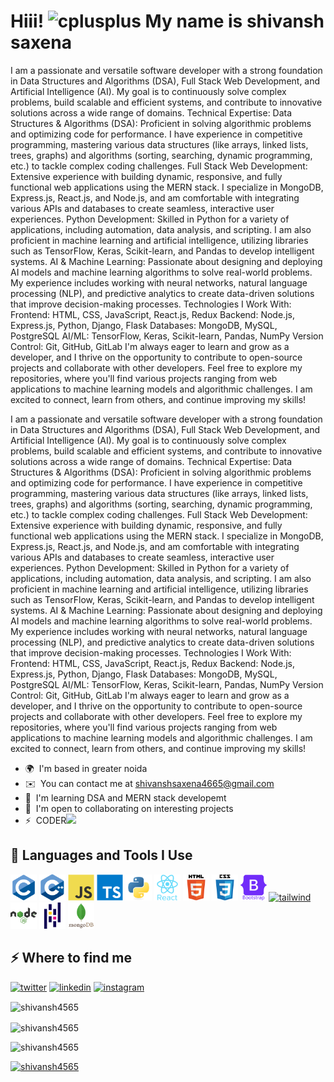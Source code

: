 <h1>Hiii! <img src="https://media.tenor.com/XiQCW98TY3UAAAAi/thinking-emoji.gif" alt="cplusplus" width="42" height="42" /> My name is shivansh saxena </h1>
<p>
I am a passionate and versatile software developer with a strong foundation in Data Structures and Algorithms (DSA), Full Stack Web Development, and Artificial Intelligence (AI). My goal is to continuously solve complex problems, build scalable and efficient systems, and contribute to innovative solutions across a wide range of domains. Technical Expertise: Data Structures & Algorithms (DSA): Proficient in solving algorithmic problems and optimizing code for performance. I have experience in competitive programming, mastering various data structures (like arrays, linked lists, trees, graphs) and algorithms (sorting, searching, dynamic programming, etc.) to tackle complex coding challenges. Full Stack Web Development: Extensive experience with building dynamic, responsive, and fully functional web applications using the MERN stack. I specialize in MongoDB, Express.js, React.js, and Node.js, and am comfortable with integrating various APIs and databases to create seamless, interactive user experiences. Python Development: Skilled in Python for a variety of applications, including automation, data analysis, and scripting. I am also proficient in machine learning and artificial intelligence, utilizing libraries such as TensorFlow, Keras, Scikit-learn, and Pandas to develop intelligent systems. AI & Machine Learning: Passionate about designing and deploying AI models and machine learning algorithms to solve real-world problems. My experience includes working with neural networks, natural language processing (NLP), and predictive analytics to create data-driven solutions that improve decision-making processes. Technologies I Work With: Frontend: HTML, CSS, JavaScript, React.js, Redux Backend: Node.js, Express.js, Python, Django, Flask Databases: MongoDB, MySQL, PostgreSQL AI/ML: TensorFlow, Keras, Scikit-learn, Pandas, NumPy Version Control: Git, GitHub, GitLab I'm always eager to learn and grow as a developer, and I thrive on the opportunity to contribute to open-source projects and collaborate with other developers. Feel free to explore my repositories, where you'll find various projects ranging from web applications to machine learning models and algorithmic challenges. I am excited to connect, learn from others, and continue improving my skills!

I am a passionate and versatile software developer with a strong foundation in Data Structures and Algorithms (DSA), Full Stack Web Development, and Artificial Intelligence (AI). My goal is to continuously solve complex problems, build scalable and efficient systems, and contribute to innovative solutions across a wide range of domains. Technical Expertise: Data Structures & Algorithms (DSA): Proficient in solving algorithmic problems and optimizing code for performance. I have experience in competitive programming, mastering various data structures (like arrays, linked lists, trees, graphs) and algorithms (sorting, searching, dynamic programming, etc.) to tackle complex coding challenges. Full Stack Web Development: Extensive experience with building dynamic, responsive, and fully functional web applications using the MERN stack. I specialize in MongoDB, Express.js, React.js, and Node.js, and am comfortable with integrating various APIs and databases to create seamless, interactive user experiences. Python Development: Skilled in Python for a variety of applications, including automation, data analysis, and scripting. I am also proficient in machine learning and artificial intelligence, utilizing libraries such as TensorFlow, Keras, Scikit-learn, and Pandas to develop intelligent systems. AI & Machine Learning: Passionate about designing and deploying AI models and machine learning algorithms to solve real-world problems. My experience includes working with neural networks, natural language processing (NLP), and predictive analytics to create data-driven solutions that improve decision-making processes. Technologies I Work With: Frontend: HTML, CSS, JavaScript, React.js, Redux Backend: Node.js, Express.js, Python, Django, Flask Databases: MongoDB, MySQL, PostgreSQL AI/ML: TensorFlow, Keras, Scikit-learn, Pandas, NumPy Version Control: Git, GitHub, GitLab I'm always eager to learn and grow as a developer, and I thrive on the opportunity to contribute to open-source projects and collaborate with other developers. Feel free to explore my repositories, where you'll find various projects ranging from web applications to machine learning models and algorithmic challenges. I am excited to connect, learn from others, and continue improving my skills!

*   🌍  I'm based in greater noida
*   ✉️  You can contact me at [shivanshsaxena4665@gmail.com](mailto:shivanshsaxena4665@gmail.com)
*   🧠  I'm learning DSA and MERN stack developemt
*   🤝  I'm open to collaborating on interesting projects
*   ⚡  CODER<a href="https://www.github.com/shivansh4565" target="_blank" rel="noreferrer"><img
                  src="https://img.shields.io/github/followers/shivansh4565?logo=github&style=for-the-badge&color=0891b2&labelColor=1c1917" /></a></p>
<h2>🚀 Languages and Tools I Use</h2>
<p><a target="_blank" href="https://raw.githubusercontent.com/devicons/devicon/master/icons/c/c-original.svg" style="display: inline-block;"><img src="https://raw.githubusercontent.com/devicons/devicon/master/icons/c/c-original.svg" alt="c" width="42" height="42" /></a>
<a target="_blank" href="https://raw.githubusercontent.com/devicons/devicon/master/icons/cplusplus/cplusplus-original.svg" style="display: inline-block;"><img src="https://raw.githubusercontent.com/devicons/devicon/master/icons/cplusplus/cplusplus-original.svg" alt="cplusplus" width="42" height="42" /></a>
<a target="_blank" href="https://raw.githubusercontent.com/devicons/devicon/master/icons/javascript/javascript-original.svg" style="display: inline-block;"><img src="https://raw.githubusercontent.com/devicons/devicon/master/icons/javascript/javascript-original.svg" alt="javascript" width="42" height="42" /></a>
<a target="_blank" href="https://raw.githubusercontent.com/devicons/devicon/master/icons/typescript/typescript-original.svg" style="display: inline-block;"><img src="https://raw.githubusercontent.com/devicons/devicon/master/icons/typescript/typescript-original.svg" alt="typescript" width="42" height="42" /></a>
<a target="_blank" href="https://raw.githubusercontent.com/devicons/devicon/master/icons/python/python-original.svg" style="display: inline-block;"><img src="https://raw.githubusercontent.com/devicons/devicon/master/icons/python/python-original.svg" alt="python" width="42" height="42" /></a>
<a target="_blank" href="https://raw.githubusercontent.com/devicons/devicon/master/icons/react/react-original-wordmark.svg" style="display: inline-block;"><img src="https://raw.githubusercontent.com/devicons/devicon/master/icons/react/react-original-wordmark.svg" alt="react" width="42" height="42" /></a>
<a target="_blank" href="https://raw.githubusercontent.com/devicons/devicon/master/icons/html5/html5-original-wordmark.svg" style="display: inline-block;"><img src="https://raw.githubusercontent.com/devicons/devicon/master/icons/html5/html5-original-wordmark.svg" alt="html5" width="42" height="42" /></a>
<a target="_blank" href="https://raw.githubusercontent.com/devicons/devicon/master/icons/css3/css3-original-wordmark.svg" style="display: inline-block;"><img src="https://raw.githubusercontent.com/devicons/devicon/master/icons/css3/css3-original-wordmark.svg" alt="css3" width="42" height="42" /></a>
<a target="_blank" href="https://raw.githubusercontent.com/devicons/devicon/master/icons/bootstrap/bootstrap-plain-wordmark.svg" style="display: inline-block;"><img src="https://raw.githubusercontent.com/devicons/devicon/master/icons/bootstrap/bootstrap-plain-wordmark.svg" alt="bootstrap" width="42" height="42" /></a>
<a target="_blank" href="https://www.vectorlogo.zone/logos/tailwindcss/tailwindcss-icon.svg" style="display: inline-block;"><img src="https://www.vectorlogo.zone/logos/tailwindcss/tailwindcss-icon.svg" alt="tailwind" width="42" height="42" /></a>
<a target="_blank" href="https://raw.githubusercontent.com/devicons/devicon/master/icons/nodejs/nodejs-original-wordmark.svg" style="display: inline-block;"><img src="https://raw.githubusercontent.com/devicons/devicon/master/icons/nodejs/nodejs-original-wordmark.svg" alt="nodejs" width="42" height="42" /></a>
<a target="_blank" href="https://raw.githubusercontent.com/devicons/devicon/2ae2a900d2f041da66e950e4d48052658d850630/icons/pandas/pandas-original.svg" style="display: inline-block;"><img src="https://raw.githubusercontent.com/devicons/devicon/2ae2a900d2f041da66e950e4d48052658d850630/icons/pandas/pandas-original.svg" alt="pandas" width="42" height="42" /></a>
<a target="_blank" href="https://raw.githubusercontent.com/devicons/devicon/master/icons/mongodb/mongodb-original-wordmark.svg" style="display: inline-block;"><img src="https://raw.githubusercontent.com/devicons/devicon/master/icons/mongodb/mongodb-original-wordmark.svg" alt="mongodb" width="42" height="42" /></a></p>
<h2>⚡️ Where to find me</h2>
<p><a target="_blank" href="https://twitter.com/https://x.com/Shivansh4665" style="display: inline-block;"><img src="https://img.shields.io/badge/twitter-x?style=for-the-badge&logo=x&logoColor=white&color=%230f1419" alt="twitter" /></a>
<a target="_blank" href="https://www.linkedin.com/in/www.linkedin.com/in/shivansh-saxena4565-" style="display: inline-block;"><img src="https://img.shields.io/badge/linkedin-logo?style=for-the-badge&logo=linkedin&logoColor=white&color=%230a77b6" alt="linkedin" /></a>
<a target="_blank" href="https://www.instagram.com/https://www.instagram.com/shivansh_saxena_4565/profilecard/?igsh=NTNhMHQyZ25uOXln" style="display: inline-block;"><img src="https://img.shields.io/badge/instagram-logo?style=for-the-badge&logo=instagram&logoColor=white&color=%23F35369" alt="instagram" /></a></p>
<p><img align="center" src="https://github-readme-stats.vercel.app/api?username=shivansh4565&show_icons=true&locale=en" alt="shivansh4565" /></p>
<p><img align="center" src="https://github-readme-streak-stats.herokuapp.com/?user=shivansh4565&" alt="shivansh4565" /></p>
<p><img src="https://github-readme-stats.vercel.app/api/top-langs?username=shivansh4565&show_icons=true&locale=en&layout=compact" alt="shivansh4565" /></p>
<p><a href="https://github.com/ryo-ma/github-profile-trophy"><img src="https://github-profile-trophy.vercel.app/?username=shivansh4565" alt="shivansh4565" /></a></p>
